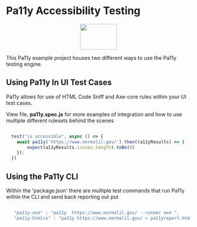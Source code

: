 # Pa11y Accessibility Testing


<p align="center">
<img src="https://cms-assets.tutsplus.com/cdn-cgi/image/width=360/uploads/users/30/posts/34538/image/pa11y.png" height="70px" width="100px" alt="" />
</p>

This Pa11y example project houses two different ways to use the Pa11y testing engine. 

## Using Pa11y In UI Test Cases

Pa11y allows for use of HTML Code Sniff and Axe-core rules within your UI test cases. 

View file, <b>pa11y.spec.js</b> for more examples of integration and how to use multiple different rulesets behind the scenes

```js

  test("is accessible", async () => {
    await pa11y('https://www.normalil.gov/').then((a11yResults) => {
        expect(a11yResults.issues.length).toBe(0)
    });
  })


```

## Using the Pa11y CLI

Within the 'package.json' there are multiple test commands that run Pa11y within the CLI and send back reporting out put

``` js

   "pa11y-axe" : "pa11y  https://www.normalil.gov/ --runner axe ",
   "pa11y-htmlcs" : "pa11y https://www.normalil.gov/ > pa11yreport.html --runner htmlcs --runner axe --reporter html"

```
